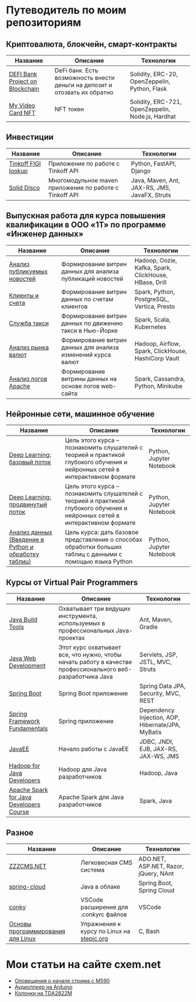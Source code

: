 # Путеводитель по моим репозиториям

## Криптовалюта, блокчейн, смарт-контракты
|Название|Описание|Технологии|
|------|------|------|
|[DEFI Bank Project on Blockchain](https://github.com/atdushi/bug-free-barnacle)|DeFi банк. Есть возможность внести деньги на депозит и отозвать их обратно|Solidity, ERC-20, OpenZeppelin, Python, Flask|
|[My Video Card NFT](https://github.com/atdushi/shiny-memory)|NFT токен|Solidity, ERC-721, OpenZeppelin, Node.js, Hardhat|

## Инвестиции
|Название|Описание|Технологии|
|------|------|------|
|[Tinkoff FIGI lookup](https://github.com/atdushi/tinkoff-figi-lookup)|Приложение по работе с Tinkoff API|Python, FastAPI, Django|
|[Solid Disco](https://github.com/atdushi/solid-disco)|Многомодульное maven приложение по работе с Tinkoff API|Java, Maven, Ant, JAX-RS, JMS, JavaFX, Struts|

## Выпускная работа для курса повышения квалификации в ООО «1Т» по программе «Инженер данных»
|Название|Описание|Технологии|
|------|------|------|
|[Анализ публикуемых новостей](https://github.com/data-engineer-course/pubnews)|Формирование витрин данных для анализа публикаций новостей|Hadoop, Oozie, Kafka, Spark, ClickHouse, HBase, Drill|
|[Клиенты и счета](https://github.com/data-engineer-course/taxacco)|Формирование витрин данных по счетам клиентов|Spark, Python, PostgreSQL, Vertica, Presto|
|[Служба такси](https://github.com/data-engineer-course/cartax)|Формирование витрин данных по движению такси в Нью-Йорке|Spark, Scala, Kubernetes|
|[Анализ рынка валют](https://github.com/data-engineer-course/stocash)|Формирование витрин данных для анализа изменений курса валют|Hadoop, Airflow, Spark, ClickHouse, HashiCorp Vault|
|[Анализ логов Apache](https://github.com/data-engineer-course/adapache)|Формирование витрины данных на основе логов web-сайта|Spark, Cassandra, Python, Minikube|

## Нейронные сети, машинное обучение
|Название|Описание|Технологии|
|------|------|------|
|[Deep Learning: базовый поток](https://github.com/atdushi/DLS-basic)|Цель этого курса – познакомить слушателей с теорией и практикой глубокого обучения и нейронных сетей в интерактивном формате|Python, Jupyter Notebook|
|[Deep Learning: продвинутый поток](https://github.com/atdushi/DLS-advanced)|Цель этого курса – познакомить слушателей с теорией и практикой глубокого обучения и нейронных сетей в интерактивном формате|Python, Jupyter Notebook|
|[Анализ данных (Введение в Python и обработку таблиц)](https://github.com/atdushi/legendary-tribble)|Цель курса: дать базовое представление о способах обработки больших таблиц с данными с помощью языка Python|Python, Jupyter Notebook|


## Курсы от Virtual Pair Programmers
|Название|Описание|Технологии|
|------|------|------|
|[Java Build Tools](https://github.com/vpp-repositories/java-build-tools)|Охватывает три ведущих инструмента, используемых в профессиональных Java-проектах|Ant, Maven, Gradle|
|[Java Web Development](https://github.com/vpp-repositories/java-web-development)|Этот курс охватывает все, что нужно, чтобы начать работу в качестве профессионального веб-разработчика Java|Servlets, JSP, JSTL, MVC, Struts|
|[Spring Boot](https://github.com/vpp-repositories/spring-boot)|Spring Boot приложение|Spring Data JPA, Security, MVC, REST|
|[Spring Framework Fundamentals](https://github.com/vpp-repositories/spring-framework-fundamentals)|Spring приложение|Dependency Injection, AOP, Hibernate/JPA, MyBatis|
|[JavaEE](https://github.com/vpp-repositories/java-ee)|Начало работы с JavaEE|JDBC, JNDI, EJB, JAX-RS, JAX-WS, JMS|
|[Hadoop for Java Developers](https://github.com/vpp-repositories/first-hadoop-project)|Hadoop для Java разработчиков|Hadoop, Java|
|[Apache Spark for Java Developers Course](https://github.com/vpp-repositories/apache-spark-course)|Apache Spark для Java разработчиков|Spark, Java|

## Разное
|Название|Описание|Технологии|
|------|------|------|
|[ZZZCMS.NET](https://github.com/atdushi/Zzzcms.net)|Легковесная CMS система|ADO.NET, ASP.NET, Razor, jQuery, NAnt|
|[spring-cloud](https://github.com/atdushi/spring-cloud)|Java в облаке|Spring Boot, Spring Cloud|
|[conky]()|VSCode расширение для .conkyrc файлов|VSCode|
|[Основы программирования для Linux](https://github.com/atdushi/automatic-waddle)|Упражнения к курсу по Linux на [stepic.org](https://stepik.org/course/548/info)|C, Bash|

# Мои статьи на сайте cxem.net

 - [Оповещения о начале стрима с M590](https://cxem.net/sotov/sotov123.php)
 - [Аудиоплеер на Arduino](https://cxem.net/arduino/arduino177.php)
 - [Колонки на TDA2822M](https://cxem.net/sound/dinamics/dinamic106.php)
